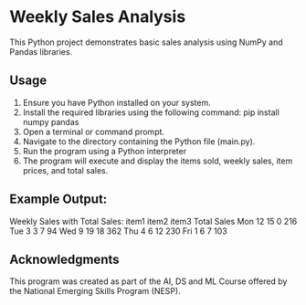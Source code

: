 # Weekly Sales Analysis
This Python project demonstrates basic sales analysis using NumPy and Pandas libraries.

## Usage
1. Ensure you have Python installed on your system.
2. Install the required libraries using the following command:
   pip install numpy pandas
3. Open a terminal or command prompt.
4. Navigate to the directory containing the Python file (main.py).
5. Run the program using a Python interpreter
6. The program will execute and display the items sold, weekly sales, item prices, and total sales.

## Example Output:
 Weekly Sales with Total Sales:
      item1  item2  item3  Total Sales
 Mon     12     15      0          216
 Tue      3      3      7           94
 Wed      9     19     18          362
 Thu      4      6     12          230
 Fri      1      6      7          103


## Acknowledgments
This program was created as part of the AI, DS and ML Course offered by the National Emerging Skills Program (NESP).
